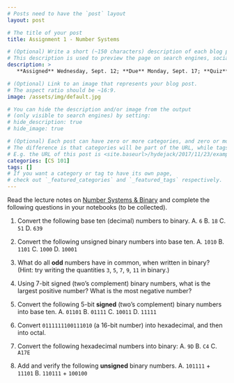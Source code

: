```yaml
---
# Posts need to have the `post` layout
layout: post

# The title of your post
title: Assignment 1 - Number Systems

# (Optional) Write a short (~150 characters) description of each blog post.
# This description is used to preview the page on search engines, social media, etc.
description: >
   **Assigned** Wednesday, Sept. 12; **Due** Monday, Sept. 17; **Quiz** Monday, Sept. 17.

# (Optional) Link to an image that represents your blog post.
# The aspect ratio should be ~16:9.
image: /assets/img/default.jpg

# You can hide the description and/or image from the output
# (only visible to search engines) by setting:
# hide_description: true
# hide_image: true

# (Optional) Each post can have zero or more categories, and zero or more tags.
# The difference is that categories will be part of the URL, while tags will not.
# E.g. the URL of this post is <site.baseurl>/hydejack/2017/11/23/example-content/
categories: [CS 101]
tags: []
# If you want a category or tag to have its own page,
# check out `_featured_categories` and `_featured_tags` respectively.
---
```

Read the lecture notes on [Number Systems & Binary]() and complete the following questions in your notebooks (to be collected). 

1. Convert the following base ten (decimal) numbers to binary.
    A. `6`
	B. `18`
	C. `51`
	D. `639`

2. Convert the following unsigned binary numbers into base ten.
    A. `1010`
	B. `1101`
	C. `1000`
	D. `10001`
	
3. What do all **odd** numbers have in common, when written in binary? (Hint: try writing the quantities `3`, `5`, `7`, `9`, `11` in binary.)

4. Using 7-bit signed (two’s complement) binary numbers, what is the largest positive number? What is the most negative number?

5. Convert the following 5-bit **signed** (two’s complement) binary numbers into base ten.
    A. `01101`
	B. `01111`
	C. `10011`
	D. `11111`
	
6. Convert `0111111100111010` (a 16-bit number) into hexadecimal, and then into octal.

7. Convert the following hexadecimal numbers into binary:
    A. `9D`
	B. `C4`
	C. `A17E`
	
8. Add and verify the following **unsigned** binary numbers.
    A. `101111` + `11101`
	B. `110111` + `100100`
